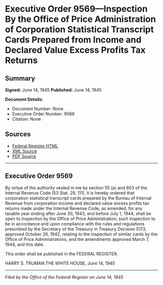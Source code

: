 # Executive Order 9569—Inspection By the Office of Price Administration of Corporation Statistical Transcript Cards Prepared from Income and Declared Value Excess Profits Tax Returns

## Summary

**Signed:** June 14, 1945
**Published:** June 14, 1945

**Document Details:**
- Document Number: None
- Executive Order Number: 9569
- Citation: None

## Sources
- [Federal Register HTML](https://www.presidency.ucsb.edu/documents/executive-order-9569-inspection-the-office-price-administration-corporation-statistical)
- [XML Source](None)
- [PDF Source](None)

---

## Executive Order 9569

By virtue of the authority vested in me by section 55 (a) and 603 of the Internal Revenue Code (53 Stat. 29, 111), it is hereby ordered that corporation statistical transcript cards prepared by the Bureau of Internal Revenue from corporation income and declared value excess profits tax returns made under the Internal Revenue Code, as amended, for any taxable year ending after June 30, 1943, and before July 1, 1944, shall be open to inspection by the Office of Price Administration; such inspection to be in accordance and upon compliance with the rules and regulations prescribed by the Secretary of the Treasury in Treasury Decision 5173, approved October 26, 1942, relating to the inspection of similar cards by the Office of Price Administrations, and the amendments approved March 7, 1944, and this date.

This order shall be published in the FEDERAL REGISTER.

HARRY S. TRUMAN
THE WHITE HOUSE,
June 14, 1945

---

*Filed by the Office of the Federal Register on June 14, 1945*
